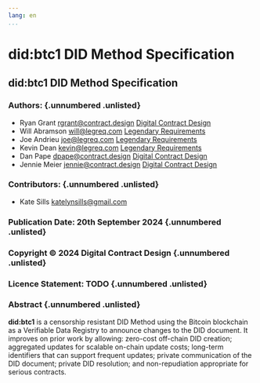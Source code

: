 ```yaml
---
lang: en
...
```


# did:btc1 DID Method Specification

## did:btc1 DID Method Specification

### Authors: {.unnumbered .unlisted}

- Ryan Grant <rgrant@contract.design> [Digital Contract Design](https://contract.design/)
- Will Abramson <will@legreq.com> [Legendary Requirements](https://legreq.com/)
- Joe Andrieu <joe@legreq.com> [Legendary Requirements](https://legreq.com/)
- Kevin Dean <kevin@legreq.com> [Legendary Requirements](https://legreq.com/)
- Dan Pape <dpape@contract.design> [Digital Contract Design](https://contract.design/)
- Jennie Meier <jennie@contract.design> [Digital Contract Design](https://contract.design/)

### Contributors: {.unnumbered .unlisted}

- Kate Sills <katelynsills@gmail.com>

### Publication Date: 20th September 2024 {.unnumbered .unlisted}

### Copyright &copy; 2024 Digital Contract Design {.unnumbered .unlisted}

### Licence Statement: TODO {.unnumbered .unlisted}

### Abstract {.unnumbered .unlisted}

**did:btc1** is a censorship resistant DID Method using the Bitcoin blockchain
as a Verifiable Data Registry to announce changes to the DID document.
It improves on prior work by allowing: zero-cost off-chain DID creation;
aggregated updates for scalable on-chain update costs; long-term identifiers
that can support frequent updates; private communication of the DID document;
private DID resolution; and non-repudiation appropriate for serious contracts.
